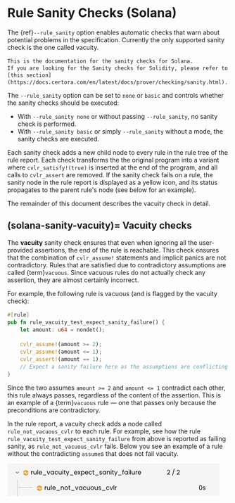 Rule Sanity Checks (Solana)
==========================

The {ref}`--rule_sanity` option enables automatic checks that warn
about potential problems in the specification. Currently the only supported sanity check is the one called vacuity.

```{note}
This is the documentation for the sanity checks for Solana. 
If you are looking for the Sanity checks for Solidity, please refer to [this section](https://docs.certora.com/en/latest/docs/prover/checking/sanity.html).
```

The `--rule_sanity` option can be set to `none` or `basic` and controls whether the sanity checks should be executed:
 * With `--rule_sanity none` or without passing `--rule_sanity`, no sanity check is performed.
 * With `--rule_sanity basic` or simply `--rule_sanity` without a mode, the sanity checks are executed.

Each sanity check adds a new child node to every rule in the rule tree of the
rule report. Each check transforms the the original program into a variant where
`cvlr_satisfy!(true)` is inserted at the end of the program, and all calls to
`cvlr_assert` are removed.
 If the sanity check fails on a rule, the sanity node in the rule
report is displayed as a yellow icon, and its status propagates to the
parent rule's node (see below for an example).

The remainder of this document describes the vacuity check in detail. 

(solana-sanity-vacuity)=
Vacuity checks
--------------

The **vacuity** sanity check ensures that even when ignoring all the
user-provided assertions, the end of the rule is reachable. This check ensures
that the combination of `cvlr_assume!` statements and implicit panics are not
contradictory. Rules that are satisfied due to contradictory assumptions are
called {term}`vacuous`. Since vacuous rules do not actually check any
assertion, they are almost certainly incorrect.

For example, the following rule is vacuous (and is flagged by the vacuity check):

```rs
#[rule]
pub fn rule_vacuity_test_expect_sanity_failure() {
    let amount: u64 = nondet();

    cvlr_assume!(amount >= 2);
    cvlr_assume!(amount <= 1);
    cvlr_assert!(amount == 1); 
    // Expect a sanity failure here as the assumptions are conflicting
}
```

Since the two assumes `amount >= 2` and `amount <= 1` contradict each other, this rule
always passes, regardless of the content of the assertion. This is an
example of a {term}`vacuous` rule &mdash; one that passes only because the
preconditions are contradictory.

In the rule report, a vacuity check adds a node called `rule_not_vacuous_cvlr`
to each rule.  For example, see how the rule
`rule_vacuity_test_expect_sanity_failure` from above is reported as failing
sanity, as `rule_not_vacuous_cvlr` fails.  Below you see an example of a rule
without the contradicting `assume`s that does not fail vacuity.

![Screenshot of vacuity subrule](img/vacuity_check.png)